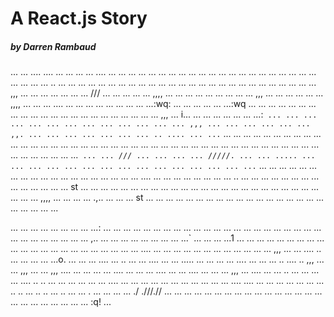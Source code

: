 # A React.js Story
##### by Darren Rambaud

...
...
....
....
...
...
...
...
....
...
...
...
...
...
...
...
...
...
...
...
...
...
...
...
...
...
...
...
...
...
...
...
...
...
..
...
...
...
...
...
...
...
...
...
...
...
...
...
...
...
...
...
...
...
...
...
...
...
...
...
...
,,,
...
...
...
...
...
...
...
///
...
...
...
...
...
,,,,
...
...
...
...
...
...
...
...
...
,,,
...
...
...
...
...
...
,,,,
...
...
...
....
...
...
...
...
...
...
...
...
...:wq:
...
...
...
...
...
...:wq
...
...
...
...
...
...
...
...
...
...
...
...
...
...
...
...
...
...
...
...
...
...
,,,
...
i...
...
...
...
...
...
...
...:`
...
...
...
...
...
...
...
...
...
...
...
...
...
,,,
...
...
...
...
...
...
,,.
...
...
...
...
...
...
...
..
....
...
...`
...
...
...
...
...
...
...
...
...
...
...
...
...
...
...
...
...
...
...
...
...
...
...
...
...
...
...
...
...
...
...
...
...
...
...
...
...
...
...
...
...
...
...
...
...
...
...
...`
...
...
///
...
...
...
...
/////.
...
...
.....
...
...
...
...
...
...
...
...
...
...
...
...
...
...
...`
...
...
...
...
...
...
...
...
...
...
...
...
...
...
...
...
...
...
...
....
...
...
...
...
...
...
...
...
..
...
...
...
...
...
...
...
...
...
...
...
...
...
...
st
...
...
...
...
...
...
...
...
...
...
...
...
...
...
...
...
...
...
...
...
...
...
...
...
...
...
...
,,,,
...
...
...
...
.,..
...
...
...
st
...
...
...
...
...
...
...
...
...
...
...
...
...
...
...
...
...
...
...
...
...
...
...

...
...
...
...
...
...
...
...
...:
...
...
...
...
...
...
...
...
...
...
...
...
...
...
...
...
...
...
...
...
...
...
...
...
...
...
...
...
...
...
,..
...
...
...
...
...
...
...
...
...`
...
...
...
...1
...
...
...
...
...
...
...
...
...
...
...
...
...
...
...
...
...
...
...
...
...
...
....
...
...
...
...
...
...
...
...
...
...
...
...
,,,
...
...
....
..
...
...
...
...
...o.
...
...
...
....
...
..
...
...
....
...
...
.....
...
...
...
...
....
...
...
...
..
....
..
,,,
...
...
,,,
...
...
,,,
....
...
...
...
...
....
...
...
...
....
...
...
....
...
...
...
,,,
...
....
...
...
..
...
...
...
...
....
..
..
...
...
...
...
...
...
....
...
...
...
...
...
...
...
...
...
...
...
....
....
...
...
...
...
...
...
...
..
..
...
..
..
...
..
...
...
.
...
...
...
...
./
.///.//
...
...
...
...
...
...
...
...
...
...
...
...
...
...
...
...
...
...
...
...
...
...
...
...
:q!
...
